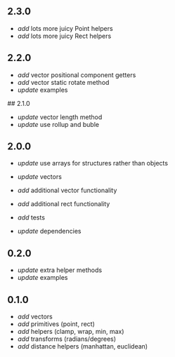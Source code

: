 
## 2.3.0

* _add_ lots more juicy Point helpers
* _add_ lots more juicy Rect helpers

## 2.2.0

* _add_ vector positional component getters
* _add_ vector static rotate method
* _update_ examples

## 2.1.0

* _update_ vector length method
* _update_ use rollup and buble

## 2.0.0

* _update_ use arrays for structures rather than objects

* _update_ vectors
* _add_ additional vector functionality
* _add_ additional rect functionality
* _add_ tests
* _update_ dependencies

## 0.2.0

* _update_ extra helper methods
* _update_ examples

## 0.1.0

* _add_ vectors
* _add_ primitives (point, rect)
* _add_ helpers (clamp, wrap, min, max)
* _add_ transforms (radians/degrees)
* _add_ distance helpers (manhattan, euclidean)
